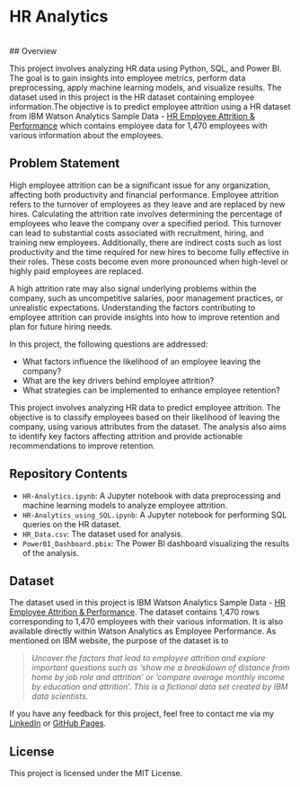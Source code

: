 # HR Analytics
<br>
## Overview

This project involves analyzing HR data using Python, SQL, and Power BI. The goal is to gain insights into employee metrics, perform data preprocessing, apply machine learning models, and visualize results. The dataset used in this project is the HR dataset containing employee information.The objective is to predict employee attrition using a HR dataset from IBM Watson Analytics Sample Data - [HR Employee Attrition & Performance](https://www.ibm.com/communities/analytics/watson-analytics-blog/hr-employee-attrition/) which contains employee data for 1,470 employees with various information about the employees. 

## <a name="problem">Problem Statement</a>
High employee attrition can be a significant issue for any organization, affecting both productivity and financial performance. Employee attrition refers to the turnover of employees as they leave and are replaced by new hires. Calculating the attrition rate involves determining the percentage of employees who leave the company over a specified period. This turnover can lead to substantial costs associated with recruitment, hiring, and training new employees. Additionally, there are indirect costs such as lost productivity and the time required for new hires to become fully effective in their roles. These costs become even more pronounced when high-level or highly paid employees are replaced.

A high attrition rate may also signal underlying problems within the company, such as uncompetitive salaries, poor management practices, or unrealistic expectations. Understanding the factors contributing to employee attrition can provide insights into how to improve retention and plan for future hiring needs.

In this project, the following questions are addressed:
- What factors influence the likelihood of an employee leaving the company? 
- What are the key drivers behind employee attrition? 
- What strategies can be implemented to enhance employee retention?

This project involves analyzing HR data to predict employee attrition. The objective is to classify employees based on their likelihood of leaving the company, using various attributes from the dataset. The analysis also aims to identify key factors affecting attrition and provide actionable recommendations to improve retention.

## <a name="repository">Repository Contents</a>

- `HR-Analytics.ipynb`: A Jupyter notebook with data preprocessing and machine learning models to analyze employee attrition.
- `HR-Analytics_using_SQL.ipynb`: A Jupyter notebook for performing SQL queries on the HR dataset.
- `HR_Data.csv`: The dataset used for analysis.
- `PowerBI_Dashboard.pbix`: The Power BI dashboard visualizing the results of the analysis.
  
## <a name="data">Dataset</a>

The dataset used in this project is IBM Watson Analytics Sample Data - [HR Employee Attrition & Performance](https://www.ibm.com/communities/analytics/watson-analytics-blog/hr-employee-attrition/). The dataset contains 1,470 rows corresponding to 1,470 employees with their various information. It is also available directly within Watson Analytics as Employee Performance. As mentioned on IBM website, the purpose of the dataset is to

> *Uncover the factors that lead to employee attrition and explore important questions such as ‘show me a breakdown of distance from home by job role and attrition’ or ‘compare average monthly income by education and attrition’. This is a fictional data set created by IBM data scientists.*

If you have any feedback for this project, feel free to contact me via my [LinkedIn](https://www.linkedin.com/in/esraa-omarr) or [GitHub Pages](https://github.com/EsraaMamdouh1).

## License

This project is licensed under the MIT License.
